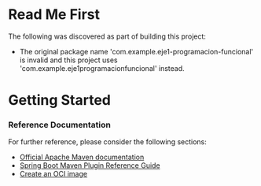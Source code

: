 # Read Me First
The following was discovered as part of building this project:

* The original package name 'com.example.eje1-programacion-funcional' is invalid and this project uses 'com.example.eje1programacionfuncional' instead.

# Getting Started

### Reference Documentation
For further reference, please consider the following sections:

* [Official Apache Maven documentation](https://maven.apache.org/guides/index.html)
* [Spring Boot Maven Plugin Reference Guide](https://docs.spring.io/spring-boot/docs/2.6.13/maven-plugin/reference/html/)
* [Create an OCI image](https://docs.spring.io/spring-boot/docs/2.6.13/maven-plugin/reference/html/#build-image)

